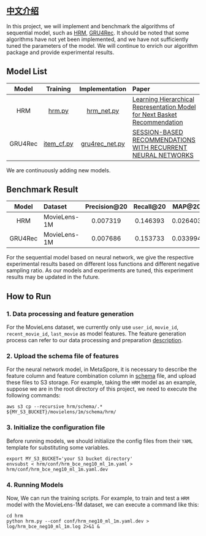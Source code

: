 ## [中文介绍](README-CN.md)

In this project, we will implement and benchmark the algorithms of sequential model, such as [HRM](https://citeseerx.ist.psu.edu/viewdoc/download?doi=10.1.1.827.9692&rep=rep1&type=pdf), [GRU4Rec](https://arxiv.org/abs/2109.12613). It should be noted that some algorithms have not yet been implemented, and we have not sufficiently tuned the parameters of the model. We will continue to enrich our algorithm package and provide experimental results.

## Model List
 
|    Model   |                Training                 |                              Implementation                            |            Paper              |
|:----------:|:---------------------------------------:|:----------------------------------------------------------------------:|:------------------------------|
|     HRM    |            [hrm.py](hrm/hrm.py)         |   [hrm_net.py](../../python/algos/sequential/hrm/hrm_net.py)           | [Learning Hierarchical Representation Model for Next Basket Recommendation](https://citeseerx.ist.psu.edu/viewdoc/download?doi=10.1.1.827.9692&rep=rep1&type=pdf)     |
|   GRU4Rec  |    [item_cf.py](gru4rec/gru4rec.py)     |   [gru4rec_net.py](../../python/algos/sequential/hrm/gru4rec_net.py)   | [SESSION-BASED RECOMMENDATIONS WITH RECURRENT NEURAL NETWORKS](https://arxiv.org/pdf/1511.06939)     |

We are continuously adding new models.

## Benchmark Result

| Model | Dataset | Precision@20 | Recall@20 | MAP@20 | NDCG@20 | 
|:--------------:|:--------------|:-------------------------------:|:-------------------------------:|:-------------------------------:|:-------------------------------:|
| HRM | MovieLens-1M | 0.007319 | 0.146393 | 0.026403 | 0.051770 |
| GRU4Rec | MovieLens-1M | 0.007686 | 0.153733 | 0.033994 | 0.059516 |

For the sequential model based on neural network, we give the respective experimental results based on different loss functions and different negative sampling ratio. As our models and experiments are tuned, this experiment results may be updated in the future.

## How to Run
### 1. Data processing and feature generation
For the MovieLens dataset, we currently only use `user_id`, `movie_id`, `recent_movie_id`, `last_movie` as model features. The feature generation process can refer to our data processing and preparation [description](../dataset/README.md).

### 2. Upload the schema file of features
For the neural network model, in MetaSpore, it is necessary to describe the feature column and feature combination column in [schema](schema) file, and upload these files to S3 storage. For example, taking the `HRM` model as an example, suppose we are in the root directory of this project,
we need to execute the following commands:

```shell
aws s3 cp --recursive hrm/schema/.* ${MY_S3_BUCKET}/movielens/1m/schema/hrm/
```

### 3. Initialize the configuration file 
Before running models, we should initialize the config files from their `YAML` template for substituting some variables. 

```shell
export MY_S3_BUCKET='your S3 bucket directory'
envsubst < hrm/conf/hrm_bce_neg10_ml_1m.yaml > hrm/conf/hrm_bce_neg10_ml_1m.yaml.dev
```

### 4. Running Models
Now, We can run the training scripts. For example, to train and test a `HRM` model with the MovieLens-1M dataset, we can execute a command like this:

```shell
cd hrm
python hrm.py --conf conf/hrm_neg10_ml_1m.yaml.dev > log/hrm_bce_neg10_ml_1m.log 2>&1 &
```

